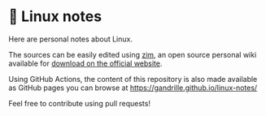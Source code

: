 # 🐧 Linux notes

Here are personal notes about Linux.

The sources can be easily edited using [zim](https://zim-wiki.org/), an open source personal wiki available for [download on the official website](https://zim-wiki.org/downloads.html).

Using GitHub Actions, the content of this repository is also made available as GitHub pages you can browse at https://gandrille.github.io/linux-notes/

Feel free to contribute using pull requests!
